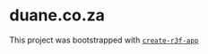 # duane.co.za

This project was bootstrapped with [`create-r3f-app`](https://github.com/RenaudROHLINGER/create-r3f-app)